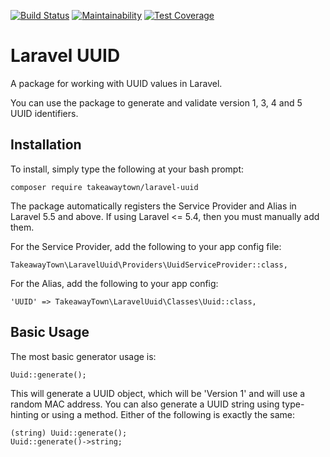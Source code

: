 [![Build Status](https://travis-ci.org/takeawaytown/laravel-uuid.svg?branch=master)](https://travis-ci.org/takeawaytown/laravel-uuid)
[![Maintainability](https://api.codeclimate.com/v1/badges/75f553048705643b0387/maintainability)](https://codeclimate.com/github/takeawaytown/laravel-uuid/maintainability)
[![Test Coverage](https://api.codeclimate.com/v1/badges/75f553048705643b0387/test_coverage)](https://codeclimate.com/github/takeawaytown/laravel-uuid/test_coverage)

# Laravel UUID
A package for working with UUID values in Laravel.

You can use the package to generate and validate version 1, 3, 4 and 5 UUID identifiers.

## Installation
To install, simply type the following at your bash prompt:
```
composer require takeawaytown/laravel-uuid
```

The package automatically registers the Service Provider and Alias in Laravel 5.5 and above. If using Laravel <= 5.4, then you must manually add them.

For the Service Provider, add the following to your app config file:
```
TakeawayTown\LaravelUuid\Providers\UuidServiceProvider::class,
```

For the Alias, add the following to your app config:
```
'UUID' => TakeawayTown\LaravelUuid\Classes\Uuid::class,
```

## Basic Usage
The most basic generator usage is:
```
Uuid::generate();
```

This will generate a UUID object, which will be 'Version 1' and will use a random MAC address. You can also generate a UUID string using type-hinting or using a method. Either of the following is exactly the same:
```
(string) Uuid::generate();
Uuid::generate()->string;
```
